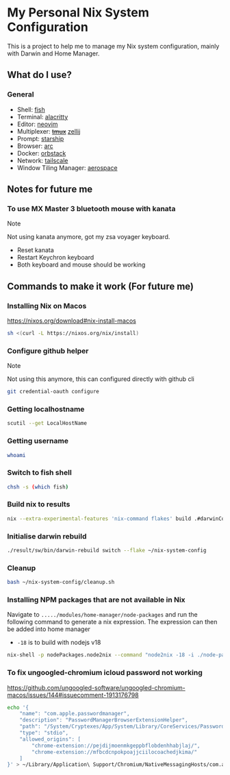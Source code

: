 # My Personal Nix System Configuration

This is a project to help me to manage my Nix system configuration, mainly with Darwin and Home Manager.

## What do I use?

### General

- Shell: [fish](https://fishshell.com/)
- Terminal: [alacritty](https://alacritty.org/)
- Editor: [neovim](https://neovim.io/)
- Multiplexer: ~~[tmux](https://github.com/tmux/tmux/wiki)~~ [zellij](https://zellij.dev/)
- Prompt: [starship](https://starship.rs/)
- Browser: [arc](https://arc.net/)
- Docker: [orbstack](https://orbstack.dev/)
- Network: [tailscale](https://tailscale.com/)
- Window Tiling Manager: [aerospace](https://nikitabobko.github.io/AeroSpace/guide)

## Notes for future me

### To use MX Master 3 bluetooth mouse with kanata

> [!NOTE]
> Not using kanata anymore, got my zsa voyager keyboard.

- Reset kanata
- Restart Keychron keyboard
- Both keyboard and mouse should be working

## Commands to make it work (For future me)

### Installing Nix on Macos

<https://nixos.org/download#nix-install-macos>

```bash
sh <(curl -L https://nixos.org/nix/install)
```

### Configure github helper

> [!NOTE]
> Not using this anymore, this can configured directly with github cli

```bash
git credential-oauth configure
```

### Getting localhostname

```bash
scutil --get LocalHostName
```

### Getting username

```bash
whoami
```

### Switch to fish shell

```bash
chsh -s (which fish)
```

### Build nix to results

```bash
nix --extra-experimental-features 'nix-command flakes' build .#darwinConfigurations.your-local-hostname.system
```

### Initialise darwin rebuild

```bash
./result/sw/bin/darwin-rebuild switch --flake ~/nix-system-config
```

### Cleanup

```bash
bash ~/nix-system-config/cleanup.sh
```

### Installing NPM packages that are not available in Nix

Navigate to `...../modules/home-manager/node-packages` and run the following command to generate a nix expression. The expression can then be added into home manager

- `-18` is to build with nodejs v18

```bash
nix-shell -p nodePackages.node2nix --command "node2nix -18 -i ./node-packages.json -o node"
```

### To fix ungoogled-chromium icloud password not working

<https://github.com/ungoogled-software/ungoogled-chromium-macos/issues/144#issuecomment-1913176798>

```bash
echo '{
    "name": "com.apple.passwordmanager",
    "description": "PasswordManagerBrowserExtensionHelper",
    "path": "/System/Cryptexes/App/System/Library/CoreServices/PasswordManagerBrowserExtensionHelper.app/Contents/MacOS/PasswordManagerBrowserExtensionHelper",
    "type": "stdio",
    "allowed_origins": [
        "chrome-extension://pejdijmoenmkgeppbflobdenhhabjlaj/",
        "chrome-extension://mfbcdcnpokpoajjciilocoachedjkima/"
    ]
}' > ~/Library/Application\ Support/Chromium/NativeMessagingHosts/com.apple.passwordmanager.json
```
